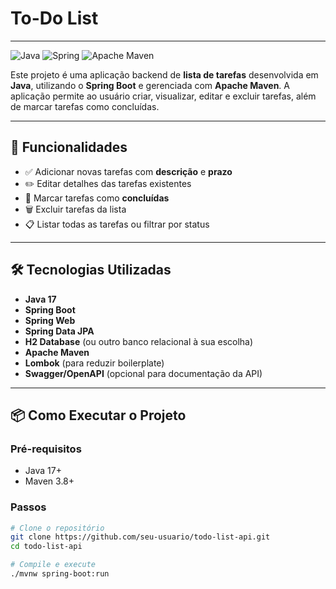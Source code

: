 # To-Do List
__________________________________
![Java](https://img.shields.io/badge/java-%23ED8B00.svg?style=for-the-badge&logo=openjdk&logoColor=white)
![Spring](https://img.shields.io/badge/spring-%236DB33F.svg?style=for-the-badge&logo=spring&logoColor=white)
![Apache Maven](https://img.shields.io/badge/Apache%20Maven-C71A36?style=for-the-badge&logo=Apache%20Maven&logoColor=white)

Este projeto é uma aplicação backend de **lista de tarefas** desenvolvida em **Java**, utilizando o **Spring Boot** e gerenciada com **Apache Maven**. A aplicação permite ao usuário criar, visualizar, editar e excluir tarefas, além de marcar tarefas como concluídas.

---

## 🚀 Funcionalidades

- ✅ Adicionar novas tarefas com **descrição** e **prazo**
- ✏️ Editar detalhes das tarefas existentes
- 📌 Marcar tarefas como **concluídas**
- 🗑️ Excluir tarefas da lista
- 📋 Listar todas as tarefas ou filtrar por status

---

## 🛠️ Tecnologias Utilizadas

- **Java 17**
- **Spring Boot**
- **Spring Web**
- **Spring Data JPA**
- **H2 Database** (ou outro banco relacional à sua escolha)
- **Apache Maven**
- **Lombok** (para reduzir boilerplate)
- **Swagger/OpenAPI** (opcional para documentação da API)

---

## 📦 Como Executar o Projeto

### Pré-requisitos

- Java 17+
- Maven 3.8+

### Passos

```bash
# Clone o repositório
git clone https://github.com/seu-usuario/todo-list-api.git
cd todo-list-api

# Compile e execute
./mvnw spring-boot:run
